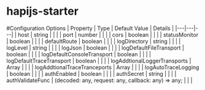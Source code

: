 # hapijs-starter

#Configuration Options
| Property  | Type  | Default Value  | Details |
|---|---|---|
| host  | string  |   |   |
| port  | number  |   |   |
| cors  | boolean  |   |   |
| statusMonitor  | boolean  |   |   |
| defaultRoute  | boolean  |   |   |
| logDirectory  | string  |   |   |
| logLevel  | string  |   |   |
| logJson  | boolean  |   |   |
| logDefaultFileTransport  | boolean  |   |   |
| logDefaultConsoleTransport  | boolean  |   |   |
| logDefaultTraceTransport  | boolean  |   |   |
| logAddtionalLoggerTransports  | Array<any>  |   |   |
| logAddtionalTraceTranceports  | Array<any>  |   |   |
| logAutoTraceLogging  | boolean  |   |   |
| authEnabled  | boolean  |   |   |
| authSecret  | string  |   |   |
| authValidateFunc  | (decoded: any, request: any, callback: any) => any;  |   |   |
